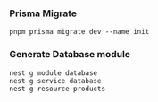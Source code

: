 ### Prisma Migrate

```
pnpm prisma migrate dev --name init
```

### Generate Database module

```
nest g module database
nest g service database
nest g resource products
```
